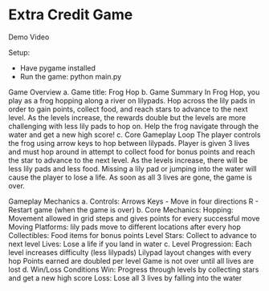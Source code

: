# Extra Credit Game

Demo Video 

Setup:
- Have pygame installed
- Run the game:
  python main.py

Game Overview 
a. Game title: 
  Frog Hop
b. Game Summary
  In Frog Hop, you play as a frog hopping along a river on lilypads. Hop across the lily pads in order to gain points,       collect food, and reach stars to advance to the next level. As the levels increase, the rewards double but the levels      are more challenging with less lily pads to hop on. Help the frog navigate through the water and get a new high score!
c. Core Gameplay Loop
  The player controls the frog using arrow keys to hop between lilypads. Player is given 3 lives and must hop around in      attempt to collect food for bonus points and reach the star to advance to the next level. As the levels increase, there    will be less lily pads and less food. Missing a lily pad or jumping into the water will cause the player to lose a life.   As soon as all 3 lives are gone, the game is over. 

Gameplay Mechanics 
a. Controls:
  Arrows Keys - Move in four directions 
  R - Restart game (when the game is over)
b. Core Mechanics:
  Hopping: Movement allowed in grid steps and gives points for every       successful move
  Moving Platforms: lily pads move to different locations after every hop
  Collectibles: Food items for bonus points
  Level Stars: Collect to advance to next level
  Lives: Lose a life if you land in water 
c. Level Progression: 
  Each level increases difficulty (less lilypads)
  Lilypad layout changes with every hop
  Points earned are doubled per level
  Game is not over until all lives are lost 
d. Win/Loss Conditions
  Win: Progress through levels by collecting stars and get a new high      score
  Loss: Lose all 3 lives by falling into the water

  





